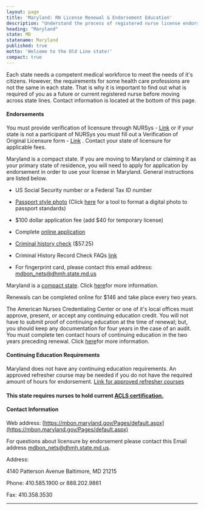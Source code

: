```yaml
---
layout: page
title: 'Maryland: RN License Renewal & Endorsement Education'
description: "Understand the process of registered nurse license endorsement, renewal, and continuing education in Maryland. Ensure the longevity of your nursing career."
heading: "Maryland"
state: MD
statename: Maryland
published: true
motto: 'Welcome to the Old Line state!'
compact: true
---
```


Each state needs a competent medical workforce to meet the needs of it's
citizens. However, the requirements for some health care professions are
not the same in each state. That is why it is important to find out what
is required of you as a future or current registered nurse before moving
across state lines. Contact information is located at the bottom of this
page.

#### Endorsements

You must provide verification of licensure through NURSys -
[Link](https://www.nursys.com/) or if your state is not a participant of
NURSys you must fill out a Verification of Original Licensure form -
[Link](https://mbon.maryland.gov/Documents/verificationform.pdf) .
Contact your state of licensure for applicable fees.

Maryland is a compact state. If you are moving to Maryland or claiming
it as your primary state of residence, you will need to apply for
application by endorsement in order to use your license in Maryland.
General instructions are listed below.

-   US Social Security number or a Federal Tax ID number

-   [Passport style
    photo](https://travel.state.gov/content/travel/en/passports/how-apply/photos.html)
    (Click
    [here](https://travel.state.gov/content/travel/en/passports/how-apply/photos.html)
    for a tool to format a digital photo to passport standards)

-   \$100 dollar application fee (add \$40 for temporary license)

-   Complete [online
    application](https://license.mdbon.org/NETS/Home.asp)

-   [Criminal history
    check](https://mbon.maryland.gov/Pages/chrc-index.aspx) (\$57.25)

-   Criminal History Record Check FAQs
    [link](https://mbon.maryland.gov/Documents/FAQs%20CHRC%202.16%20REV.pdf)

-   For fingerprint card, please contact this email address:
    [mdbon\_nets@dhmh.state.md.us](mailto:mdbon_nets@dhmh.state.md.us?subject=Fingerprint%20Card&body=Hi%2C%0A%0AI%20was%20on%20the%20ACLS%20Training%20Center%20website%20RNMobility.com%20and%20read%20that%20I%20need%20to%20send%20an%20email%20here%20for%20my%20fingerprint%20card.%20Can%20you%20send%20me%20one%20so%20I%20can%20get%20licensed%20in%20Maryland%3F)

Maryland is a [compact state](https://www.ncsbn.org/bon-member-details/Maryland). Click
[here](https://www.ncsbn.org/bon-member-details/Maryland)for more information.

Renewals can be completed online for \$146 and take place every two
years.

The American Nurses Credentialing Center or one of it's local offices
must approve, present, or accept any continuing education credit. You
will not have to submit proof of continuing education at the time of
renewal; but, you should keep any documentation for four years in the
case of an audit. You must complete ten contact hours of continuing
education in the two years preceding renewal. Click
[here](http://www.health.ri.gov/for/nurses/index.php)for more
information.

#### Continuing Education Requirements

Maryland does not have any continuing education requirements. An
approved refresher course may be needed if you do not have the required
amount of hours for endorsement. [Link for approved refresher
courses](https://mbon.maryland.gov/Documents/approved-nurse-refresher-preceptorship-programs.pdf)

#### This state requires nurses to hold current [ACLS certification.](https://www.acls.net/maryland-acls-pals-bls)

#### Contact Information

Web address:
[https://mbon.maryland.gov/Pages/default.aspx](https://mbon.maryland.gov/Pages/default.aspx)

For questions about licensure by endorsement please contact this Email
address
[mdbon\_nets@dhmh.state.md.us](mailto:mdbon_nets@dhmh.state.md.us?subject=Licensure%20by%20endorsement&body=Hi%2C%0A%0AI%20was%20on%20the%20ACLS%20Training%20Center%20website%20RNMobility.com%20and%20read%20that%20I%20can%20send%20my%20questions%20about%20licensure%20by%20endorsement%20here).

Address:

4140 Patterson Avenue
Baltimore, MD 21215

Phone: 410.585.1900 or 888.202.9861

Fax: 410.358.3530

* * * * *
